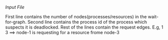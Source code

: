 *Input File*

First line contains the number of nodes(processes/resources) in the wait-for-graph.
Second line contains the process id of the process which suspects it is deadlocked.
Rest of the lines contain the request edges. E.g,
1 3 ==> node-1 is requesting for a resource frome node-3